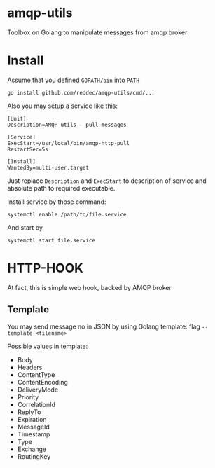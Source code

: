 # amqp-utils
Toolbox on Golang to manipulate messages from amqp broker

# Install 

Assume that you defined `GOPATH/bin` into `PATH`

    go install github.com/reddec/amqp-utils/cmd/...


Also you may setup a service like this:


    [Unit]
	Description=AMQP utils - pull messages
	
	[Service]
	ExecStart=/usr/local/bin/amqp-http-pull
	RestartSec=5s
	
	[Install]
	WantedBy=multi-user.target


Just replace `Description` and `ExecStart` to description of service and absolute
path to required executable.

Install service by those command: 
    
	systemctl enable /path/to/file.service
	
And start by

	systemctl start file.service


# HTTP-HOOK

At fact, this is simple web hook, backed by AMQP broker

## Template

You may send message no in JSON by using Golang template: flag `--template <filename>`

Possible values in template:

* Body
* Headers
* ContentType
* ContentEncoding
* DeliveryMode
* Priority
* CorrelationId
* ReplyTo
* Expiration
* MessageId
* Timestamp
* Type
* Exchange
* RoutingKey